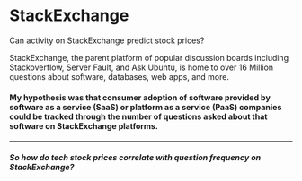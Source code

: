 # StackExchange
Can activity on StackExchange predict stock prices?

StackExchange, the parent platform of popular discussion boards including Stackoverflow, Server Fault, and Ask Ubuntu, is home to over 16 Million questions about software, databases, web apps, and more.

#### My hypothesis was that consumer adoption of software provided by software as a service (SaaS) or platform as a service (PaaS) companies could be tracked through the number of questions asked about that software on StackExchange platforms.


---

##### So how do tech stock prices correlate with question frequency on StackExchange?



